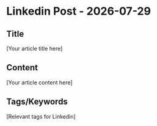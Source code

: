 # Linkedin Post - 2026-07-29

## Title
[Your article title here]

## Content
[Your article content here]

## Tags/Keywords
[Relevant tags for Linkedin]
